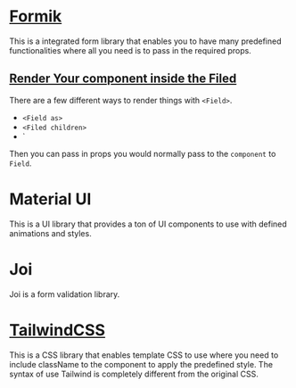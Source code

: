 # [Formik](https://formik.org/docs/tutorial)

This is a integrated form library that enables you to have many predefined functionalities where all you need is to pass in the required props.

## [Render Your component inside the Filed](component)

There are a few different ways to render things with `<Field>`.

- `<Field as>`
- `<Filed children>`
- `<Filed component>

Then you can pass in props you would normally pass to the `component` to `Field`.

# Material UI

This is a UI library that provides a ton of UI components to use with defined animations and styles.

# Joi

Joi is a form validation library.

# [TailwindCSS](https://www.youtube.com/watch?v=pfaSUYaSgRo)

This is a CSS library that enables template CSS to use where you need to include className to the component to apply the predefined style. The syntax of use Tailwind is completely different from the original CSS.

```

```
